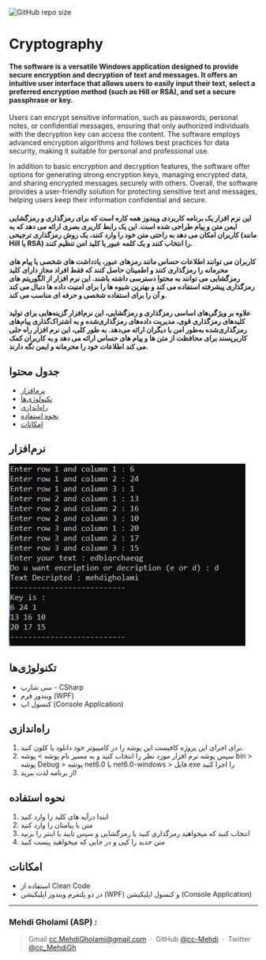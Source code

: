 ![GitHub repo size](https://img.shields.io/github/repo-size/cc-Mehdi/Cryptography)

# Cryptography

#### The software is a versatile Windows application designed to provide secure encryption and decryption of text and messages. It offers an intuitive user interface that allows users to easily input their text, select a preferred encryption method (such as Hill or RSA), and set a secure passphrase or key.

Users can encrypt sensitive information, such as passwords, personal notes, or confidential messages, ensuring that only authorized individuals with the decryption key can access the content. The software employs advanced encryption algorithms and follows best practices for data security, making it suitable for personal and professional use.

In addition to basic encryption and decryption features, the software offer options for generating strong encryption keys, managing encrypted data, and sharing encrypted messages securely with others. Overall, the software provides a user-friendly solution for protecting sensitive text and messages, helping users keep their information confidential and secure.

#### این نرم افزار یک برنامه کاربردی ویندوز همه کاره است که برای رمزگذاری و رمزگشایی ایمن متن و پیام طراحی شده است. این یک رابط کاربری بصری ارائه می دهد که به کاربران امکان می دهد به راحتی متن خود را وارد کنند، یک روش رمزگذاری ترجیحی (مانند Hill یا RSA) را انتخاب کنند و یک کلمه عبور یا کلید امن تنظیم کنند.
#### کاربران می توانند اطلاعات حساس مانند رمزهای عبور، یادداشت های شخصی یا پیام های محرمانه را رمزگذاری کنند و اطمینان حاصل کنند که فقط افراد مجاز دارای کلید رمزگشایی می توانند به محتوا دسترسی داشته باشند. این نرم افزار از الگوریتم های رمزگذاری پیشرفته استفاده می کند و بهترین شیوه ها را برای امنیت داده ها دنبال می کند و آن را برای استفاده شخصی و حرفه ای مناسب می کند.
#### علاوه بر ویژگی‌های اساسی رمزگذاری و رمزگشایی، این نرم‌افزار گزینه‌هایی برای تولید کلیدهای رمزگذاری قوی، مدیریت داده‌های رمزگذاری‌شده و به اشتراک‌گذاری پیام‌های رمزگذاری‌شده به‌طور امن با دیگران ارائه می‌دهد. به طور کلی، این نرم افزار راه حلی کاربرپسند برای محافظت از متن ها و پیام های حساس ارائه می دهد و به کاربران کمک می کند اطلاعات خود را محرمانه و ایمن نگه دارند.

## جدول محتوا
* [نرم‌افزار](#نرمافزار)
* [تکنولوژی‌ها](#تکنولوژیها)
* [راه‌اندازی](#راهاندازی)
* [نحوه استفاده](#نحوه-استفاده)
* [امکانات](#امکانات)


## نرم‌افزار
![Console](https://github.com/cc-Mehdi/Cryptography/blob/main/src/image.png)


## تکنولوژی‌ها
* سی شارپ - CSharp
* ویندوز فرم (WPF)
* کنسول اپ (Console Application)

## راه‌اندازی
1. برای اجرای این پروژه کافیست این پوشه را در کامپیوتر خود دانلود یا کلون کنید. 
2. سپس پوشه نرم افزار مورد نظر را انتخاب کنید و به مسیر نام پوشه > پوشه bin > پوشه Debug > پوشه net6.0 یا net6.0-windows > فایل.exe را اجرا کنید
4. از برنامه لذت ببرید!

## نحوه استفاده
1. ابتدا درآیه های کلید را وارد کنید
2. متن یا پیامتان را وارد کنید
3. انتخاب کنید که میخواهید رمزگذاری کنید یا رمزگشایی و سپس تایید یا اینتر را بزنید
4. متن جدید را کپی و در جایی که میخواهید پیست کنید

## امکانات
* استفاده از Clean Code
* در دو پلتفرم ویندوز اپلیکیشن (WPF) و کنسول اپلیکیشن (Console Application)




---
### Mehdi Gholami (ASP) : 
> Gmail [cc.MehdiGholami@gmail.com](cc.MehdiGholami@gmail.com) &nbsp;&middot;&nbsp;
> GitHub [@cc-Mehdi](https://github.com/cc-Mehdi) &nbsp;&middot;&nbsp;
> Twitter [@cc_MehdiGh](https://twitter.com/cc_mehdigh)

